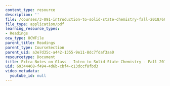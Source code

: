 ```yaml
---
content_type: resource
description: ''
file: /courses/3-091-introduction-to-solid-state-chemistry-fall-2018/69344468f4944d6bcbf4c13dccf8fbd3_MIT3_091F18_Glass.pdf
file_type: application/pdf
learning_resource_types:
- Readings
ocw_type: OCWFile
parent_title: Readings
parent_type: CourseSection
parent_uid: a3e7d35c-a442-1355-9e11-8dc7fdaf3aa0
resourcetype: Document
title: Extra Notes on Glass - Intro to Solid State Chemistry - Fall 2018
uid: 69344468-f494-4d6b-cbf4-c13dccf8fbd3
video_metadata:
  youtube_id: null
---
```

